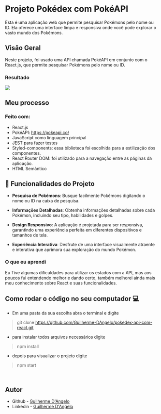 # Projeto Pokédex com PokéAPI

Esta é uma aplicação web que permite pesquisar Pokémons pelo nome ou ID. Ela oferece uma interface limpa e responsiva onde você pode explorar o vasto mundo dos Pokémons.

## Visão Geral

Neste projeto, foi usado uma API chamada PokéAPI em conjunto com o React.js, que permite pesquisar Pokémons pelo nome ou ID.

### Resultado

![](public/project-images/project.gif)


## Meu processo

### Feito com:

- React.js
- PokéAPI: https://pokeapi.co/
- JavaScript como linguagem principal
- JEST para fazer testes
- Styled-components: essa biblioteca foi escolhida para a estilização dos componentes.
- React Router DOM: foi utilizado para a navegação entre as páginas da aplicação.
- HTML Semântico


## 🚀 Funcionalidades do Projeto

* <b>Pesquisa de Pokémons</b>: Busque facilmente Pokémons digitando o nome ou ID na caixa de pesquisa.

* <b>Informações Detalhadas</b>: Obtenha informações detalhadas sobre cada Pokémon, incluindo seu tipo, habilidades e golpes.

* <b>Design Responsivo</b>: A aplicação é projetada para ser responsiva, garantindo uma experiência perfeita em diferentes dispositivos e tamanhos de tela.

* <b>Experiência Interativa</b>: Desfrute de uma interface visualmente atraente e interativa que aprimora sua exploração do mundo Pokémon.

### O que eu aprendi

Eu Tive algumas dificuldades para utilizar os estados com a API, mas aos poucos fui entendendo melhor e dando certo, também melhorei ainda mais meu conhecimento sobre React e suas funcionalidades.





## Como rodar o código no seu computador 💻

- Em uma pasta da sua escolha abra o terminal e digite
> git clone https://github.com/Guilherme-DAngelo/pokedex-api-com-react.git
- para instalar todos arquivos necessários digite
>npm install
- depois para visualizar o projeto digite
>npm start

<br>

## Autor

- Github - [Guilherme D'Angelo](https://github.com/Guilherme-DAngelo)
- Linkedin - [Guilherme D'Angelo](https://www.linkedin.com/in/guilherme-d-655705218/)
